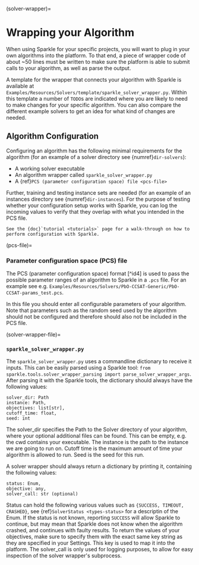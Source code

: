 (solver-wrapper)=
# Wrapping your Algorithm

When using Sparkle for your specific projects, you will want to plug in your own algorithms into the platform. To that end, a piece of wrapper code of about ~50 lines must be written to make sure the platform is able to submit calls to your algorithm, as well as parse the output.

A template for the wrapper that connects your algorithm with Sparkle is
available at `Examples/Resources/Solvers/template/sparkle_solver_wrapper.py`.
Within this template a number of `TODO`s are indicated where you are likely to need to make changes for your specific algorithm. You can also compare the different example solvers to get an idea for what kind of changes are needed.

## Algorithm Configuration

Configuring an algorithm has the following minimal requirements for the
algorithm (for an example of a solver directory see {numref}`dir-solvers`):

- A working solver executable
- An algorithm wrapper called `sparkle_solver_wrapper.py`
- A {ref}`PCS (parameter configuration space) file <pcs-file>`

Further, training and testing instance sets are needed (for an example of an instances directory see {numref}`dir-instances`). For the purpose of testing whether your configuration setup works with Sparkle, you can log the incoming values to verify that they overlap with what you intended in the PCS file.

```{note}
See the {doc}`tutorial <tutorials>` page for a walk-through on how to perform configuration with Sparkle.
```

(pcs-file)=

### Parameter configuration space (PCS) file

The PCS (parameter configuration space) format [^id4] is used to pass the possible parameter ranges of an algorithm to Sparkle in a `.pcs` file. For an example see e.g. `Examples/Resources/Solvers/PbO-CCSAT-Generic/PbO-CCSAT-params_test.pcs`.

In this file you should enter all configurable parameters of your algorithm. Note that parameters such as the random seed used by the
algorithm should not be configured and therefore should also not be included in the PCS file.

(solver-wrapper-file)=

### `sparkle_solver_wrapper.py`

The `sparkle_solver_wrapper.py` uses a commandline dictionary to receive it inputs. This can be easily parsed using a Sparkle tool: `from sparkle.tools.solver_wrapper_parsing import parse_solver_wrapper_args`.
After parsing it with the Sparkle tools, the dictionary should always have the following values:

```
solver_dir: Path
instance: Path,
objectives: list[str],
cutoff_time: float,
seed: int
```

The solver_dir specifies the Path to the Solver directory of your algorithm, where your optional additional files can be found. This can be empty, e.g. the cwd contains your executable. The instance is the path to the instance we are going to run on. Cutoff time is the maximum amount of time your algorithm is allowed to run. Seed is the seed for this run.

A solver wrapper should always return a dictionary by printing it, containing the following values:

```
status: Enum,
objective: any,
solver_call: str (optional)
```

Status can hold the following various values such as `{SUCCESS, TIMEOUT, CRASHED}`, see {ref}`SolverStatus <types-status>` for a descriptin of the Enum. If the status is not known, reporting `SUCCESS` will allow Sparkle to continue, but may mean that Sparkle does not know when the algorithm crashed, and continues with faulty results.
To return the values of your objectives, make sure to specify them with the exact same key string as they are specified in your Settings. This key is used to map it into the platform.
The solver_call is only used for logging purposes, to allow for easy inspection of the solver wrapper's subprocess.
